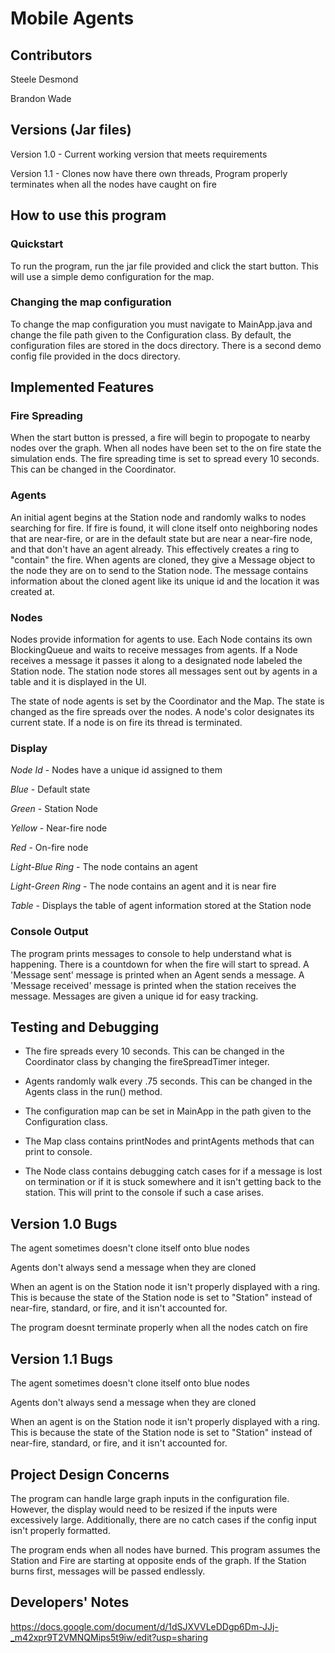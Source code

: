 # Mobile Agents

## Contributors

Steele Desmond

Brandon Wade

## Versions (Jar files)

Version 1.0 - Current working version that meets requirements

Version 1.1 - Clones now have there own threads, Program properly terminates
when all the nodes have caught on fire

## How to use this program

### Quickstart

To run the program, run the jar file provided and click the start button. This
will use a simple demo configuration for the map.

### Changing the map configuration

To change the map configuration you must navigate to MainApp.java and change the
file path given to the Configuration class. By default, the configuration files 
are stored in the docs directory. There is a second demo config file provided
in the docs directory.

## Implemented Features

### Fire Spreading

When the start button is pressed, a fire will begin to propogate to nearby nodes
over the graph. When all nodes have been set to the on fire state the simulation
ends. The fire spreading time is set to spread every 10 seconds. This can be 
changed in the Coordinator.

### Agents

An initial agent begins at the Station node and randomly walks to nodes searching
for fire. If fire is found, it will clone itself onto neighboring nodes that are
near-fire, or are in the default state but are near a near-fire node, and that 
don't have an agent already. This effectively creates a ring to "contain" the 
fire. When agents are cloned, they give a Message object to the node they are 
on to send to the Station node. The message contains information about the 
cloned agent like its unique id and the location it was created at.

### Nodes

Nodes provide information for agents to use. Each Node contains its own 
BlockingQueue and waits to receive messages from agents. If a Node receives a 
message it passes it along to a designated node labeled the Station node. The 
station node stores all messages sent out by agents in a table and it is 
displayed in the UI.

The state of node agents is set by the Coordinator and the Map. The state is 
changed as the fire spreads over the nodes. A node's color designates its 
current state. If a node is on fire its thread is terminated.

### Display

*Node Id* - Nodes have a unique id assigned to them

*Blue* - Default state

*Green* - Station Node

*Yellow* - Near-fire node

*Red* - On-fire node

*Light-Blue Ring* - The node contains an agent

*Light-Green Ring* - The node contains an agent and it is near fire

*Table* - Displays the table of agent information stored at the Station node

### Console Output

The program prints messages to console to help understand what is happening. 
There is a countdown for when the fire will start to spread. A 'Message sent' 
message is printed when an Agent sends a message. A 'Message received' message 
is printed when the station receives the message. Messages are given a unique id
for easy tracking.


## Testing and Debugging

* The fire spreads every 10 seconds. This can be changed in the Coordinator class
by changing the fireSpreadTimer integer.

* Agents randomly walk every .75 seconds. This can be changed in the Agents class
in the run() method. 

* The configuration map can be set in MainApp in the path given to the
Configuration class.

* The Map class contains printNodes and printAgents methods that can print to 
console.

* The Node class contains debugging catch cases for if a message is lost on
termination or if it is stuck somewhere and it isn't getting back to the station.
This will print to the console if such a case arises.


## Version 1.0 Bugs

The agent sometimes doesn't clone itself onto blue nodes

Agents don't always send a message when they are cloned

When an agent is on the Station node it isn't properly displayed with a ring. 
This is because the state of the Station node is set to "Station" instead of 
near-fire, standard, or fire, and it isn't accounted for.

The program doesnt terminate properly when all the nodes catch on fire

## Version 1.1 Bugs

The agent sometimes doesn't clone itself onto blue nodes

Agents don't always send a message when they are cloned

When an agent is on the Station node it isn't properly displayed with a ring. 
This is because the state of the Station node is set to "Station" instead of 
near-fire, standard, or fire, and it isn't accounted for.


## Project Design Concerns

The program can handle large graph inputs in the configuration file. However, the
display would need to be resized if the inputs were excessively large. 
Additionally, there are no catch cases if the config input isn't properly
formatted.

The program ends when all nodes have burned. This program assumes the Station and
Fire are starting at opposite ends of the graph. If the Station burns first, 
messages will be passed endlessly.

## Developers' Notes
https://docs.google.com/document/d/1dSJXVVLeDDgp6Dm-JJj-_m42xpr9T2VMNQMips5t9iw/edit?usp=sharing
